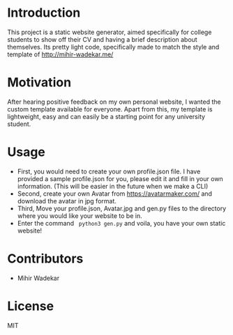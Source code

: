 # Introduction

This project is a static website generator, aimed specifically for college students to show off their CV and having a brief description about themselves. Its pretty light code, specifically made to match the style and template of http://mihir-wadekar.me/

# Motivation

After hearing positive feedback on my own personal website, I wanted the custom template available for everyone. Apart from this, my template is lightweight, easy and can easily be a starting point for any university student.

# Usage
- First, you would need to create your own profile.json file. I have provided a sample profile.json for you, please edit it and fill in your own information. (This will be easier in the future when we make a CLI)
- Second, create your own Avatar from https://avatarmaker.com/ and download the avatar in jpg format.
- Third, Move your profile.json, Avatar.jpg and gen.py files to the directory where you would like your website to be in.
- Enter the command ``` python3 gen.py``` and voila, you have your own static website!

# Contributors
- Mihir Wadekar

# License
MIT
